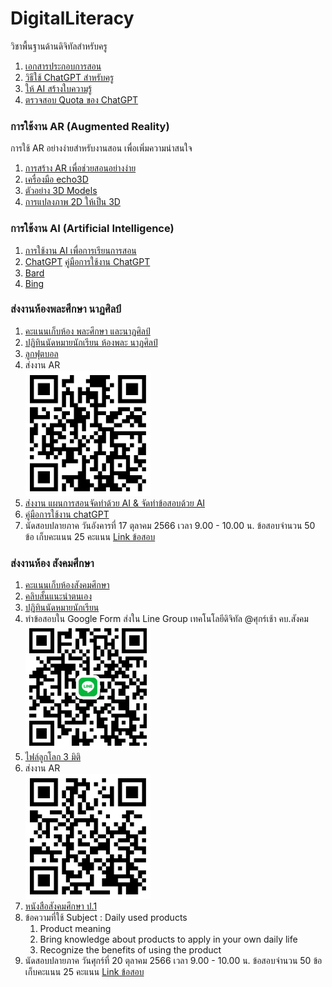 # DigitalLiteracy

วิชาพื้นฐานด้านดิจิทัลสำหรับครู
1. [เอกสารประกอบการสอน](https://drive.google.com/drive/folders/1tO8sIzBNwzVYqPB4uA5vPBMpsJoktc4d?usp=drive_link)
1. [วิธีใช้ ChatGPT สำหรับครู](https://blog.classpoint.io/th/%E0%B8%A7%E0%B8%B4%E0%B8%98%E0%B8%B5%E0%B9%83%E0%B8%8A%E0%B9%89-chatgpt-%E0%B8%AD%E0%B8%A2%E0%B9%88%E0%B8%B2%E0%B8%87%E0%B8%A1%E0%B8%B7%E0%B8%AD%E0%B8%AD%E0%B8%B2%E0%B8%8A%E0%B8%B5%E0%B8%9E-%E0%B8%95/#chat-gpt-examples-for-lesson-planning)
1. [ให้ AI สร้างใบความรู้](https://www.youtube.com/watch?v=4tzaQ5GtK7Q)
1. [ตรวจสอบ Quota ของ ChatGPT](https://platform.openai.com/account/usage)

### การใช้งาน AR (Augmented Reality)
การใช้ AR อย่างง่ายสำหรับงานสอน เพื่อเพิ่มความน่าสนใจ
1. [การสร้าง AR เพื่อช่วยสอนอย่างง่าย](https://medium.com/echo3d/how-to-create-3d-content-and-see-it-in-ar-free-no-coding-required-369e5b4a4b3e)
2. [เครื่องมือ echo3D](https://console.echo3d.com/)
3. [ตัวอย่าง 3D Models](https://rigmodels.com/index.php?manualsearch=1&searchkeyword=pokemon)
4. [การแปลงภาพ 2D ให้เป็น 3D](https://products.aspose.app/3d/conversion/jpg-to-glb)

### การใช้งาน AI (Artificial Intelligence)
1. [การใช้งาน AI เพื่อการเรียนการสอน](https://www.ets.kmutt.ac.th/post/ai-in-education#viewer-7cch2)
2. [ChatGPT](https://chat.openai.com/)  [คู่มือการใช้งาน ChatGPT](https://techintegration.ets.kmutt.ac.th/download?name=%E0%B8%84%E0%B8%B9%E0%B9%88%E0%B8%A1%E0%B8%B7%E0%B8%AD%20ChatGPT.pdf)
3. [Bard](https://bard.google.com/)
4. [Bing](https://www.bing.com/)

### ส่งงานห้องพละศึกษา นาฏศิลป์
1. [คะแนนเก็บห้อง พละศึกษา และนาฏศิลป์](https://github.com/suwat9/DigitalLiteracy/blob/main/images/Grade-%E0%B8%9E%E0%B8%A5%E0%B8%B0-%E0%B8%99%E0%B8%B2%E0%B8%8F%E0%B8%A8%E0%B8%B4%E0%B8%A5%E0%B8%9B%E0%B9%8C.pdf)
1. [ปฏิทินนัดหมายนักเรียน ห้องพละ นาฏศิลป์](https://padlet.com/suwattac/padlet-ngl89kdrfdzyls4n)
2. [ลูกฟุตบอล](https://free3d.com/3d-model/soccer-ball-80310.html)
3. ส่งงาน AR <br> <img src="https://github.com/suwat9/DigitalLiteracy/blob/main/images/%E0%B8%87%E0%B8%B2%E0%B8%99AR%20%E0%B8%9E%E0%B8%A5%E0%B8%B0.png" alt="ส่งงาน AR" width="200"/>
4. [ส่งงาน แผนการสอนจัดทำด้วย AI & จัดทำข้อสอบด้วย AI](https://padlet.com/suwattae32_/canva-oc029irrxrsitgxh)
5. [คู่มือการใช้งาน chatGPT](https://github.com/suwat9/DigitalLiteracy/blob/main/images/%E0%B8%84%E0%B8%B9%E0%B9%88%E0%B8%A1%E0%B8%B7%E0%B8%AD%20ChatGPT.pdf)
6. นัดสอบปลายภาค วันอังคารที่ 17 ตุลาคม 2566 เวลา 9.00 - 10.00 น. ข้อสอบจำนวน 50 ข้อ เก็บคะแนน 25 คะแนน [Link ข้อสอบ]()
   
### ส่งงานห้อง สังคมศึกษา
1. [คะแนนเก็บห้องสังคมศึกษา](https://github.com/suwat9/DigitalLiteracy/blob/main/images/suwat-grade-1-2566.pdf)
1. [คลิบสั้นแนะนำตนเอง](https://padlet.com/suwattac/padlet-aoh2ubx5udepy080)
2. [ปฏิทินนัดหมายนักเรียน](https://padlet.com/suwattac/padlet-ngl89kdrfdzyls4n)
3. ทำข้อสอบใน Google Form ส่งใน Line Group เทคโนโลยีดิจิทัล @ศุกร์เช้า คบ.สังคม <br> <img src="https://github.com/suwat9/DigitalLiteracy/blob/main/images/%E0%B8%81%E0%B8%A5%E0%B8%B8%E0%B9%88%E0%B8%A1%20%E0%B9%80%E0%B8%97%E0%B8%84%E0%B9%82%E0%B8%99%E0%B9%82%E0%B8%A5%E0%B8%A2%E0%B8%B5%E0%B8%94%E0%B8%B4%E0%B8%88%E0%B8%B4%E0%B8%97%E0%B8%B1%E0%B8%A5%20%40%E0%B8%A8%E0%B8%B8%E0%B8%81%E0%B8%A3%E0%B9%8C%E0%B9%80%E0%B8%8A%E0%B9%89%E0%B8%B2%20%E0%B8%84%E0%B8%9A.%E0%B8%AA%E0%B8%B1%E0%B8%87%E0%B8%84%E0%B8%A1.png" alt='ส่งงาน Google Form' width='200'/>
1. [ไฟล์ลูกโลก 3 มิติ](https://drive.google.com/file/d/1I5EMv6IiVRzUUCCjrKQwU6roRU-F0ysm/view?usp=sharing)
4. ส่งงาน AR <br> <img src="https://github.com/suwat9/DigitalLiteracy/blob/main/images/%E0%B8%AA%E0%B9%88%E0%B8%87%20AR%20%E0%B8%AA%E0%B8%B1%E0%B8%87%E0%B8%84%E0%B8%A1.png" alt="ส่งงาน AR" width="200"/>
1. [หนังสือสังคมศึกษา ป.1](https://dltv.ac.th/teachplan/episode/60995)
2. ข้อความที่ใช้
   Subject : Daily used products
   1. Product meaning
   2. Bring knowledge about products to apply in your own daily life
   3. Recognize the benefits of using the product
1. นัดสอบปลายภาค วันศุกร์ที่ 20 ตุลาคม 2566 เวลา 9.00 - 10.00 น. ข้อสอบจำนวน 50 ข้อ เก็บคะแนน 25 คะแนน [Link ข้อสอบ]()
